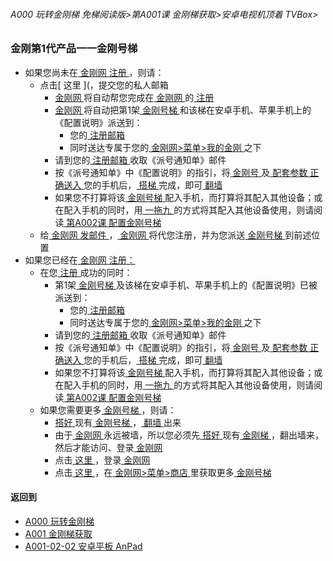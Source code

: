 ###### A000 玩转金刚梯 免梯阅读版>第A001课 金刚梯获取>安卓电视机顶着 TVBox>

### 金刚第1代产品一一金刚号梯

- 如果您尚未在[ 金刚网 ](https://github.com/a2zitpro/web/blob/master/LadderFree/kkDictionary/kksitezh.md)[ 注册 ](https://github.com/a2zitpro/web/blob/master/LadderFree/kkDictionary/Registration.md)
，则请：
  - 点击[ 这里 ](，提交您的私人邮箱
    - [ 金刚网 ](https://github.com/a2zitpro/web/blob/master/LadderFree/kkDictionary/kksitezh.md)将自动帮您完成在[ 金刚网 ](https://github.com/a2zitpro/web/blob/master/LadderFree/kkDictionary/kksitezh.md)的[ 注册 ](https://github.com/a2zitpro/web/blob/master/LadderFree/kkDictionary/Registration.md)
    - [ 金刚网 ](https://github.com/a2zitpro/web/blob/master/LadderFree/kkDictionary/kksitezh.md)将自动把第1架[ 金刚号梯 ](https://github.com/a2zitpro/web/blob/master/LadderFree/kkDictionary/kkG1Overview.md) 和该梯在安卓手机、苹果手机上的《配置说明》派送到：
      - 您的[ 注册邮箱 ](https://github.com/a2zitpro/web/blob/master/LadderFree/kkDictionary/RegistrationEmailaddressAtKksitezh.md)
      - 同时送达专属于您的[ 金刚网>菜单>我的金刚 ](https://www.atozitpro.net/zh/my-account/)之下
    - 请到您的[ 注册邮箱 ](https://github.com/a2zitpro/web/blob/master/LadderFree/kkDictionary/RegistrationEmailaddressAtKksitezh.md)收取《派号通知单》邮件
    - 按《派号通知单》中《配置说明》的指引，将[ 金刚号 ](https://github.com/a2zitpro/web/blob/master/LadderFree/kkDictionary/kkid.md)及[ 配套参数 ](https://github.com/a2zitpro/web/blob/master/LadderFree/kkDictionary/kkidsparameters.md)[ 正确送入 ](https://github.com/a2zitpro/web/blob/master/LadderFree/kkDictionary/ConsiderationsWhileConfigureKkid.md)您的手机后，[ 搭梯 ](https://github.com/a2zitpro/web/blob/master/LadderFree/kkDictionary/LadderReady.md)完成，即可[ 翻墙 ](https://github.com/a2zitpro/web/blob/master/LadderFree/kkDictionary/OverTheWall.md)
    - 如果您不打算将该[ 金刚号梯 ](https://github.com/a2zitpro/web/blob/master/LadderFree/kkDictionary/kkG1Overview.md)配入手机，而打算将其配入其他设备；或在配入手机的同时，用[ 一拖九 ](https://github.com/a2zitpro/web/blob/master/LadderFree/kkDictionary/onefornine.md)的方式将其配入其他设备使用，则请阅读[ 第A002课 配置金刚号梯 ](https://github.com/a2zitpro/web/blob/master/LadderFree/LadderConfigure/LadderConfigure.md)
  - 给[ 金刚网 ](https://github.com/a2zitpro/web/blob/master/LadderFree/kkDictionary/kksitezh.md)[   发邮件 ](mailto:cs@a2zit.us)，[ 金刚网 ](https://github.com/a2zitpro/web/blob/master/LadderFree/kkDictionary/kksitezh.md)将代您注册，并为您派送[ 金刚号梯 ](https://github.com/a2zitpro/web/blob/master/LadderFree/kkDictionary/kkG1Overview.md)到前述位置
- 如果您已经在[ 金刚网 ](https://github.com/a2zitpro/web/blob/master/LadderFree/kkDictionary/kksitezh.md)[ 注册：](https://github.com/a2zitpro/web/blob/master/LadderFree/kkDictionary/Registration.md)
  - 在您[ 注册 ](https://github.com/a2zitpro/web/blob/master/LadderFree/kkDictionary/Registration.md)成功的同时：
    - 第1架[ 金刚号梯 ](https://github.com/a2zitpro/web/blob/master/LadderFree/kkDictionary/kkG1Overview.md)及该梯在安卓手机、苹果手机上的《配置说明》巳被派送到：
      - 您的[ 注册邮箱 ](https://github.com/a2zitpro/web/blob/master/LadderFree/kkDictionary/RegistrationEmailaddressAtKksitezh.md)
      - 同时送达专属于您的[ 金刚网>菜单>我的金刚 ](https://www.atozitpro.net/zh/my-account/)之下
    - 请到您的[ 注册邮箱 ](https://github.com/a2zitpro/web/blob/master/LadderFree/kkDictionary/RegistrationEmailaddressAtKksitezh.md)收取《派号通知单》邮件
    - 按《派号通知单》中《配置说明》的指引，将[ 金刚号 ](https://github.com/a2zitpro/web/blob/master/LadderFree/kkDictionary/kkid.md)及[ 配套参数 ](https://github.com/a2zitpro/web/blob/master/LadderFree/kkDictionary/kkidsparameters.md)[ 正确送入 ](https://github.com/a2zitpro/web/blob/master/LadderFree/kkDictionary/ConsiderationsWhileConfigureKkid.md)您的手机后，[ 搭梯 ](https://github.com/a2zitpro/web/blob/master/LadderFree/kkDictionary/LadderReady.md)完成，即可[ 翻墙 ](https://github.com/a2zitpro/web/blob/master/LadderFree/kkDictionary/OverTheWall.md)
    - 如果您不打算将该[ 金刚号梯 ](https://github.com/a2zitpro/web/blob/master/LadderFree/kkDictionary/kkG1Overview.md)配入手机，而打算将其配入其他设备；或在配入手机的同时，用[ 一拖九 ](https://github.com/a2zitpro/web/blob/master/LadderFree/kkDictionary/onefornine.md)的方式将其配入其他设备使用，则请阅读[ 第A002课 配置金刚号梯 ]()
  - 如果您需要更多[ 金刚号梯 ](https://github.com/a2zitpro/web/blob/master/LadderFree/kkDictionary/kkG1Overview.md)，则请：
    - [ 搭好 ](https://github.com/a2zitpro/web/blob/master/LadderFree/kkDictionary/LadderReady.md)现有[ 金刚号梯 ](https://github.com/a2zitpro/web/blob/master/LadderFree/kkDictionary/kkG1Overview.md)，[ 翻墙 ](https://github.com/a2zitpro/web/blob/master/LadderFree/kkDictionary/OverTheWall.md)出来
    - 由于[ 金刚网 ](https://github.com/a2zitpro/web/blob/master/LadderFree/kkDictionary/kksitezh.md)永远被墙，所以您必须先[ 搭好 ](https://github.com/a2zitpro/web/blob/master/LadderFree/kkDictionary/LadderReady.md)现有[ 金刚梯 ](https://github.com/a2zitpro/web/blob/master/LadderFree/kkDictionary/KKLadder.md)，翻出墙来，然后才能访问、登录[ 金刚网 ](https://github.com/a2zitpro/web/blob/master/LadderFree/kkDictionary/kksitezh.md)
    - 点击[ 这里 ](https://www.atozitpro.net/zh/login/)，登录[ 金刚网 ](https://github.com/a2zitpro/web/blob/master/LadderFree/kkDictionary/kksitezh.md)
    - 点击[ 这里 ](https://www.atozitpro.net/zh/shop/)，在[ 金刚网>菜单>商店 ](https://www.atozitpro.net/zh/shop/)里获取更多[ 金刚号梯 ](https://github.com/a2zitpro/web/blob/master/LadderFree/kkDictionary/kkG1Overview.md)



#### 返回到
- [A000 玩转金刚梯](https://github.com/a2zitpro/web/blob/master/LadderFree/main.md)
- [A001 金刚梯获取](https://github.com/a2zitpro/web/blob/master/LadderFree/LadderGet/LadderGet.md)
- [A001-02-02 安卓平板 AnPad](https://github.com/a2zitpro/web/blob/master/LadderFree/LadderGet/Android/Pad/Pad.md)


